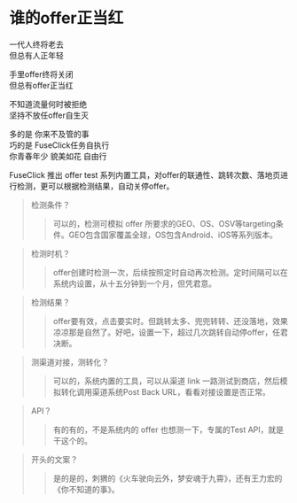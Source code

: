 # 谁的offer正当红

一代人终将老去  
但总有人正年轻  

手里offer终将关闭  
但总有offer正当红

不知道流量何时被拒绝  
坚持不放任offer自生灭

多的是 你来不及管的事  
巧的是 FuseClick任务自执行  
你青春年少 貌美如花 自由行

FuseClick 推出 offer test 系列内置工具，对offer的联通性、跳转次数、落地页进行检测，更可以根据检测结果，自动关停offer。

> 检测条件？
>> 可以的，检测可模拟 offer 所要求的GEO、OS、OSV等targeting条件。GEO包含国家覆盖全球，OS包含Android、iOS等系列版本。
  
> 检测时机？
>> offer创建时检测一次，后续按照定时自动再次检测。定时间隔可以在系统内设置，从十五分钟到一个月，但凭君意。

> 检测结果？
>> offer要有效，点击要实时。但跳转太多、兜兜转转、还没落地，效果凉凉那是自然了。好吧，设置一下，超过几次跳转自动停offer，任君决断。

> 测渠道对接，测转化？
>> 可以的，系统内置的工具，可以从渠道 link 一路测试到商店，然后模拟转化调用渠道系统Post Back URL，看看对接设置是否正常。

> API？
>> 有的有的，不是系统内的 offer 也想测一下，专属的Test API，就是干这个的。

> 开头的文案？
>> 是的是的，刺猬的《火车驶向云外，梦安魂于九霄》，还有王力宏的《你不知道的事》。
